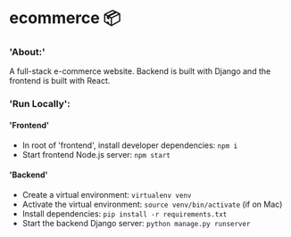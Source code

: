 # ecommerce 📦
 
### 'About:'
A full-stack e-commerce website.  Backend is built with Django and the frontend is built with React.

### 'Run Locally':
#### 'Frontend'
* In root of 'frontend', install developer dependencies: `npm i`
* Start frontend Node.js server: `npm start`
#### 'Backend'
* Create a virtual environment:
`virtualenv venv`
* Activate the virtual environment:
`source venv/bin/activate` (if on Mac)
* Install dependencies:
`pip install -r requirements.txt`
* Start the backend Django server:
`python manage.py runserver`
